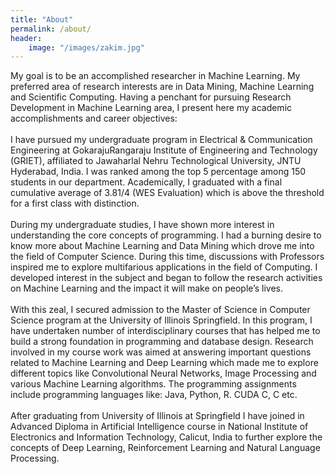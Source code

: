 ```yaml
---
title: "About"
permalink: /about/
header:
    image: "/images/zakim.jpg"
---
```

My goal is to be an accomplished researcher in Machine Learning. My preferred area of research interests are in Data Mining, Machine Learning and Scientific Computing. Having a penchant for pursuing Research Development in Machine Learning area, I present here my academic accomplishments and career objectives:
<br><br>
I have pursued my undergraduate program in Electrical & Communication Engineering at GokarajuRangaraju Institute of Engineering and Technology (GRIET), affiliated to Jawaharlal Nehru Technological University, JNTU Hyderabad, India. I was ranked among the top 5 percentage among 150 students in our department. Academically, I graduated with a final cumulative average of 3.81/4 (WES Evaluation) which is above the threshold for a first class with distinction.
<br><br>
During my undergraduate studies, I have shown more interest in understanding the core concepts of programming. I had a burning desire to know more about Machine Learning and Data Mining which drove me into the field of Computer Science. During this time, discussions with Professors inspired me to explore multifarious applications in the field of Computing. I developed interest in the subject and began to follow the research activities on Machine Learning and the impact it will make on people’s lives.
<br><br>
With this zeal, I secured admission to the Master of Science in Computer Science program at the University of Illinois Springfield. In this program, I have undertaken number of interdisciplinary courses that has helped me to build a strong foundation in programming and database design. Research involved in my course work was aimed at answering important questions related to Machine Learning and Deep Learning which made me to explore different topics like Convolutional Neural Networks, Image Processing and various Machine Learning algorithms. The programming assignments include programming languages like: Java, Python, R. CUDA C, C etc.
<br><br>
After graduating from University of Illinois at Springfield I have joined in Advanced Diploma in Artificial Intelligence course in National Institute of Electronics and Information Technology, Calicut, India to further explore the concepts of Deep Learning, Reinforcement Learning and Natural Language Processing.
